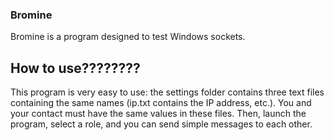 ### Bromine
Bromine is a program designed to test Windows sockets.

## How to use????????
This program is very easy to use: the settings folder contains three text files containing the same names (ip.txt contains the IP address, etc.). You and your contact must have the same values ​​in these files. Then, launch the program, select a role, and you can send simple messages to each other.